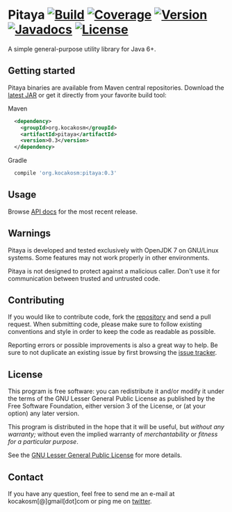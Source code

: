 Pitaya [![Build][1]][2] [![Coverage][3]][4] [![Version][5]][6] [![Javadocs][7]][8] [![License][9]][10]
======================================================================================================

A simple general-purpose utility library for Java 6+.


Getting started
---------------

Pitaya binaries are available from Maven central repositories.
Download the [latest JAR][11] or get it directly from your favorite build tool:

Maven
```xml
  <dependency>
    <groupId>org.kocakosm</groupId>
    <artifactId>pitaya</artifactId>
    <version>0.3</version>
  </dependency>
```

Gradle
```groovy
  compile 'org.kocakosm:pitaya:0.3'
```


Usage
-----

Browse [API docs][12] for the most recent release.


Warnings
--------

Pitaya is developed and tested exclusively with OpenJDK 7 on GNU/Linux systems.
Some features may not work properly in other environments.

Pitaya is not designed to protect against a malicious caller. Don't use it for
communication between trusted and untrusted code.


Contributing
------------

If you would like to contribute code, fork the [repository][13] and send a pull
request. When submitting code, please make sure to follow existing conventions
and style in order to keep the code as readable as possible.

Reporting errors or possible improvements is also a great way to help. Be sure
to not duplicate an existing issue by first browsing the [issue tracker][14].


License
-------

This program is free software: you can redistribute it and/or modify it under
the terms of the GNU Lesser General Public License as published by the Free
Software Foundation, either version 3 of the License, or (at your option) any
later version.

This program is distributed in the hope that it will be useful, but _without any
warranty;_ without even the implied warranty of _merchantability_ or _fitness
for a particular purpose_.

See the [GNU Lesser General Public License][15] for more details.


Contact
-------

If you have any question, feel free to send me an e-mail at kocakosm[@]gmail[dot]com
or ping me on [twitter][16].


 [1]: https://img.shields.io/travis/kocakosm/pitaya.svg
 [2]: https://travis-ci.org/kocakosm/pitaya
 [3]: https://img.shields.io/coveralls/kocakosm/pitaya.svg
 [4]: https://coveralls.io/r/kocakosm/pitaya
 [5]: https://img.shields.io/maven-central/v/org.kocakosm/pitaya.svg
 [6]: https://search.maven.org/#search%7Cga%7C1%7Cg%3A%22org.kocakosm%22%20AND%20a%3A%22pitaya%22
 [7]: https://javadoc.io/badge/org.kocakosm/pitaya.svg
 [8]: https://javadoc.io/doc/org.kocakosm/pitaya
 [9]: https://img.shields.io/badge/license-LGPL_v3-4383c3.svg
 [10]: https://www.gnu.org/licenses/lgpl.txt
 [11]: https://search.maven.org/remote_content?g=org.kocakosm&a=pitaya&v=LATEST
 [12]: http://www.javadoc.io/doc/org.kocakosm/pitaya
 [13]: https://bitbucket.org/kocakosm/pitaya
 [14]: https://bitbucket.org/kocakosm/pitaya/issues?status=new&status=open
 [15]: http://www.gnu.org/licenses/lgpl-3.0-standalone.html
 [16]: https://twitter.com/kocakosm
